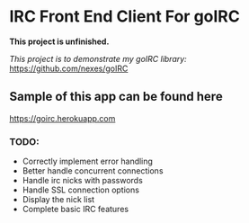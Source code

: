 # IRC Front End Client For goIRC

**This project is unfinished.**

*This project is to demonstrate my goIRC library:* https://github.com/nexes/goIRC

## Sample of this app can be found here
https://goirc.herokuapp.com

### TODO:
* Correctly implement error handling
* Better handle concurrent connections
* Handle irc nicks with passwords
* Handle SSL connection options
* Display the nick list
* Complete basic IRC features 
